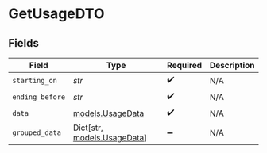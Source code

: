 # GetUsageDTO


## Fields

| Field                                                 | Type                                                  | Required                                              | Description                                           |
| ----------------------------------------------------- | ----------------------------------------------------- | ----------------------------------------------------- | ----------------------------------------------------- |
| `starting_on`                                         | *str*                                                 | :heavy_check_mark:                                    | N/A                                                   |
| `ending_before`                                       | *str*                                                 | :heavy_check_mark:                                    | N/A                                                   |
| `data`                                                | [models.UsageData](../models/usagedata.md)            | :heavy_check_mark:                                    | N/A                                                   |
| `grouped_data`                                        | Dict[str, [models.UsageData](../models/usagedata.md)] | :heavy_minus_sign:                                    | N/A                                                   |